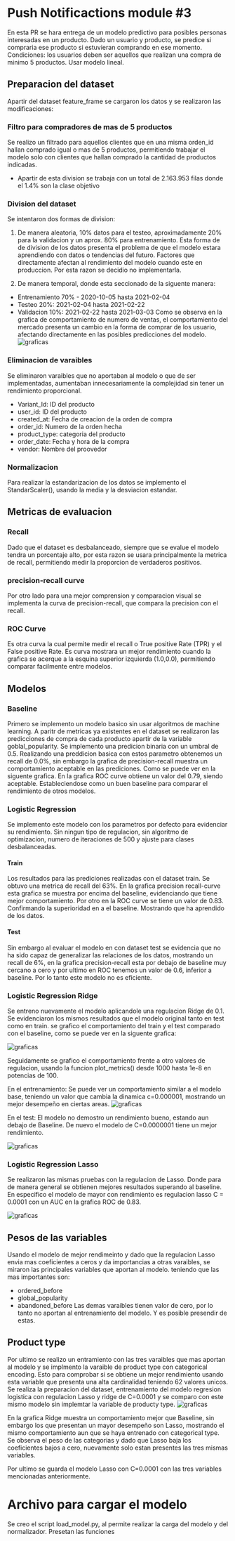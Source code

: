 # Push Notificactions  module #3
En esta PR se hara entrega de un modelo predictivo para posibles personas interesadas en un producto. Dado un usuario y producto, se predice si compraria ese producto si estuvieran comprando en ese momento. Condiciones: los usuarios deben ser aquellos que realizan una compra de minimo 5 productos. Usar modelo lineal.  

## Preparacion del dataset
Apartir del dataset feature_frame se cargaron los datos y se realizaron las modificaciones:

### Filtro para compradores de mas de 5 productos
Se realizo un filtrado para aquellos clientes que en una misma orden_id hallan comprado igual o mas de 5 productos, permitiendo trabajar el modelo solo con clientes que hallan comprado la cantidad de productos indicadas.

* Apartir de esta division se trabaja con un total de 2.163.953 filas donde el 1.4% son la clase objetivo
### Division del dataset
Se intentaron dos formas de division:
1. De manera aleatoria, 10% datos para el testeo, aproximadamente 20% para la validacion y un aprox. 80% para entrenamiento.
    Esta forma de de division de los datos presenta el problema de que el modelo estara aprendiendo con datos o tendencias del futuro. Factores que directamente afectan al rendimiento del modelo cuando este en produccion. Por esta razon se decidio no implementarla.  

2. De manera temporal, donde esta seccionado de la siguente manera:
 * Entrenamiento 70% -   2020-10-05 hasta 2021-02-04
 * Testeo 20%: 2021-02-04 hasta 2021-02-22
 * Validacion 10%: 2021-02-22 hasta 2021-03-03
    Como se observa en la grafica de comportamiento de numero de ventas, el comportamiento del mercado presenta un cambio en la forma de comprar de los usuario, afectando directamente en las posibles predicciones del modelo.
    ![graficas](https://github.com/user-attachments/)

### Eliminacion de varaibles
Se eliminaron varaibles que no aportaban al modelo o que de ser implementadas, aumentaban innecesariamente la complejidad sin tener un rendimiento proporcional.
* Variant_Id: ID del producto
* user_id: ID del producto
* created_at: Fecha de creacion de la orden de compra
* order_id: Numero de la orden hecha
* product_type: categoria del producto
* order_date: Fecha y hora de la compra
* vendor: Nombre del proovedor

### Normalizacion
Para realizar la estandarizacion de los datos se implemento el StandarScaler(), usando la media y la desviacion estandar.

## Metricas de evaluacion
### Recall
Dado que el dataset es desbalanceado, siempre que se evalue el modelo tendra un porcentaje alto, por esta razon se usara principalmente la metrica de recall, permitiendo medir la proporcion de verdaderos positivos.
### precision-recall curve
Por otro lado para una mejor comprension y comparacion visual se implementa la curva de precision-recall, que compara la precision con el recall.
### ROC Curve
Es otra curva la cual permite medir el recall o True positive Rate (TPR) y el False positive Rate. Es curva mostrara un mejor rendimiento cuando la grafica se acerque a la esquina superior izquierda (1.0,0.0), permitiendo comparar facilmente entre modelos.

## Modelos
### Baseline
Primero se implemento un modelo basico sin usar algoritmos de machine learning. A paritr de metricas ya existentes en el dataset se realizaron las predicciones de compra de cada producto apartir de la variable goblal_popularity. Se implemento una predicion binaria con un umbral de 0.5.
Realizando una preddicion basica con estos parametro obtenemos un recall de 0.0%, sin embargo la grafica de precision-recall muestra un comportamiento aceptable en las prediciones. Como se puede ver en la siguente grafica. En la grafica ROC curve obtiene un valor del 0.79, siendo aceptable. Estableciendose como un buen baseline para comparar el rendimiento de otros modelos.
### Logistic Regression
Se implemento este modelo con los parametros por defecto para evidenciar su rendimiento. Sin ningun tipo de regulacion, sin algoritmo de optimizacion, numero de iteraciones de 500 y ajuste para clases desbalanceadas.
#### Train
Los resultados para las prediciones realizadas con el dataset train. Se obtuvo una metrica de recall del 63%. En la grafica precision recall-curve esta grafica se muestra por encima del baseline, evidenciando que tiene mejor comportamiento. Por otro en la ROC curve se tiene un valor de 0.83. Confirmando la superioridad en a el baseline. Mostrando que ha aprendido de los datos.
#### Test
Sin embargo al evaluar el modelo en con dataset test se evidencia que no ha sido capaz de generalizar las relaciones de los datos, mostrando un recall de 6%, en la grafica precision-recall esta por debajo de baseline muy cercano a cero y por ultimo en ROC tenemos un valor de 0.6, inferior a baseline. Por lo tanto este modelo no es eficiente.


### Logistic Regression Ridge
Se entreno nuevamente el modelo aplicandole una regulacion Ridge de 0.1. Se evidenciaron los mismos resultados que el modelo original tanto en test como en train. se grafico el comportamiento del train y el test comparado con el baseline, como se puede ver en la siguente grafica:

![graficas](https://github.com/user-attachments/)


Seguidamente se grafico el comportamiento frente a otro valores de regulacion, usando la funcion plot_metrics() desde 1000 hasta 1e-8 en potencias de 100.

En el entrenamiento:
Se puede ver un comportamiento similar a el modelo base, teniendo un valor que cambia la dinamica c=0.000001, mostrando un mejor desempeño en ciertas areas.
![graficas](https://github.com/user-attachments/)

En el test:
El modelo no demostro un rendimiento bueno, estando aun debajo de Baseline. De nuevo el modelo de C=0.0000001 tiene un mejor rendimiento.

![graficas](https://github.com/user-attachments/)

### Logistic Regression Lasso
Se realizaron las mismas pruebas con la regulacion de Lasso. Donde para de manera general se obtienen mejores resultados superando al baseline. En especifico el modelo de mayor con rendimiento es regulacion lasso C = 0.0001 con un AUC en la grafica ROC de 0.83. 

![graficas](https://github.com/user-attachments/)

## Pesos de las variables
Usando el modelo de mejor rendimeinto y dado que la regulacion Lasso envia mas coeficientes a ceros y da importancias a otras varaibles, se miraron las principales variables que aportan al modelo. teniendo que las mas importantes son:
* ordered_before
* global_popularity
* abandoned_before
Las demas varaibles tienen valor de cero, por lo tanto no aportan al entrenamiento del modelo. Y es posible presendir de estas.

## Product type
Por ultimo se realizo un entramiento con las tres varaibles que mas aportan al modelo y se implmento la varaible de product type con categorical encoding. Esto para comprobar si se obtiene un mejor rendimiento usando esta variable que presenta una alta cardinalidad teniendo 62 valores unicos.
Se realiza la preparacion del dataset, entrenamiento del modelo regresion logistica con regulacion Lasso y ridge de C=0.0001 y se comparo con este mismo modelo sin implemtar la variable de producty type.
![graficas](https://github.com/user-attachments/)

En la grafica Ridge muestra un comportamiento mejor que Baseline, sin embargo los que presentan un mayor desempeño son Lasso, mostrando el mismo comportamiento aun que se haya entrenado con categorical type. Se observa el peso de las categorias y dado que Lasso baja los coeficientes bajos a cero, nuevamente solo estan presentes las tres mismas variables.

Por ultimo se guarda el modelo Lasso con C=0.0001 con las tres variables mencionadas anteriormente.

# Archivo para cargar el modelo
Se creo el script load_model.py, al permite realizar la carga del modelo y del normalizador.
Presetan las funciones